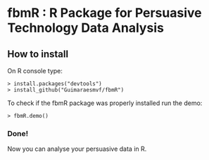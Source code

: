 # fbmR : R Package for Persuasive Technology Data Analysis

## How to install
On R console type:
```
> install.packages("devtools")
> install_github("Guimaraesmvf/fbmR")
```

To check if the fbmR package was properly installed run the demo:

```
> fbmR.demo()
```

### Done!
Now you can analyse your persuasive data in R.
